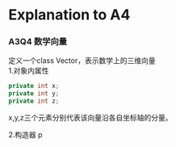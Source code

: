# Explanation to A4

### A3Q4 数学向量
定义一个class Vector，表示数学上的三维向量  
1.对象内属性  
```Java
private int x;  
private int y;  
private int z;  
```
x,y,z三个元素分别代表该向量沿各自坐标轴的分量。  

2.构造器
p
